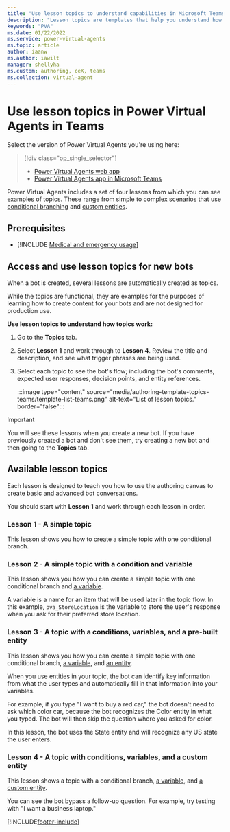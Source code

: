```yaml
---
title: "Use lesson topics to understand capabilities in Microsoft Teams"
description: "Lesson topics are templates that help you understand how to create conversations in the Power Virtual Agents app in Teams."
keywords: "PVA"
ms.date: 01/22/2022
ms.service: power-virtual-agents
ms.topic: article
author: iaanw
ms.author: iawilt
manager: shellyha
ms.custom: authoring, ceX, teams
ms.collection: virtual-agent
---
```


# Use lesson topics in Power Virtual Agents in Teams

Select the version of Power Virtual Agents you're using here:

> [!div class="op_single_selector"]
>
> - [Power Virtual Agents web app](../authoring-template-topics.md)
> - [Power Virtual Agents app in Microsoft Teams](authoring-template-topics-teams.md)

Power Virtual Agents includes a set of four lessons from which you can see examples of topics. These range from simple to complex scenarios that use [conditional branching](authoring-create-edit-topics-teams.md) and [custom entities](advanced-entities-slot-filling-teams.md).

## Prerequisites

- [!INCLUDE [Medical and emergency usage](includes/pva-usage-limitations-teams.md)]

## Access and use lesson topics for new bots

When a bot is created, several lessons are automatically created as topics.

While the topics are functional, they are examples for the purposes of learning how to create content for your bots and are not designed for production use.

**Use lesson topics to understand how topics work:**

1. Go to the **Topics** tab.

1. Select **Lesson 1** and work through to **Lesson 4**. Review the title and description, and see what trigger phrases are being used.  

1. Select each topic to see the bot's flow; including the bot's comments, expected user responses, decision points, and entity references.

   :::image type="content" source="media/authoring-template-topics-teams/template-list-teams.png" alt-text="List of lesson topics." border="false":::

> [!IMPORTANT]
> You will see these lessons when you create a new bot. If you have previously created a bot and don't see them, try creating a new bot and then going to the **Topics** tab.

## Available lesson topics

Each lesson is designed to teach you how to use the authoring canvas to create basic and advanced bot conversations.

You should start with **Lesson 1** and work through each lesson in order.

### Lesson 1 - A simple topic

This lesson shows you how to create a simple topic with one conditional branch.

### Lesson 2 - A simple topic with a condition and variable

This lesson shows you how you can create a simple topic with one conditional branch and [a variable](authoring-variables-teams.md).

A variable is a name for an item that will be used later in the topic flow. In this example, `pva_StoreLocation` is the variable to store the user's response when you ask for their preferred store location.

### Lesson 3 - A topic with a conditions, variables, and a pre-built entity

This lesson shows you how you can create a simple topic with one conditional branch, [a variable](authoring-variables-teams.md), and [an entity](advanced-entities-slot-filling-teams.md).

When you use entities in your topic, the bot can identify key information from what the user types and automatically fill in that information into your variables.

For example, if you type "I want to buy a red car," the bot doesn't need to ask which color car, because the bot recognizes the Color entity in what you typed. The bot will then skip the question where you asked for color.

In this lesson, the bot uses the State entity and will recognize any US state the user enters.

### Lesson 4 - A topic with conditions, variables, and a custom entity

This lesson shows a topic with a conditional branch, [a variable](authoring-variables-teams.md), and [a custom entity](advanced-entities-slot-filling-teams.md).

You can see the bot bypass a follow-up question. For example, try testing with "I want a business laptop."

[!INCLUDE[footer-include](../includes/footer-banner.md)]

